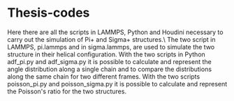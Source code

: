 # Thesis-codes
Here there are all the scripts in LAMMPS, Python and Houdini necessary to carry out the simulation of Pi+ and Sigma+ structures.\\
The two script in LAMMPS, pi.lammps and in sigma.lammps, are used to simulate the two structure in their helical configuration.
With the two scripts in Python adf_pi.py and adf_sigma.py it is possible to calculate and represent the angle distribution along a single chain and to compare the distributions along the same chain for two different frames.
With the two scripts poisson_pi.py and poisson_sigma.py it is possible to calculate and represent the Poisson's ratio for the two structures. 

